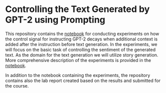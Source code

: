 # Controlling the Text Generated by GPT-2 using Prompting

This repository contains the [notebook](./control-prompting-gpt2.ipynb) for conducting experiments on how the control signal for instructing GPT-2 decays when additional context is added after the instruction before text generation. In the experiments, we will focus on the basic task of controlling the sentiment of the generated text. As the domain for the text generation we will utilize story generation. More comprehensive description of the experiments is provided in the [notebook](./control-prompting-gpt2.ipynb).

In addition to the notebook containing the experiments, the repository contains also the lab report created based on the results and submitted for the course.